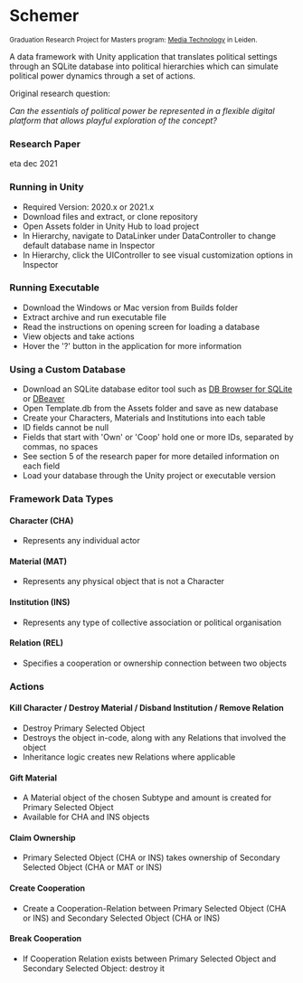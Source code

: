 # Schemer
<sub>Graduation Research Project for Masters program: [Media Technology](https://www.universiteitleiden.nl/en/education/study-programmes/master/media-technology) in Leiden.
</sub> 


A data framework with Unity application that translates political settings through an SQLite database into political hierarchies which can  simulate political power dynamics through a set of actions.

Original research question: 

*Can the essentials of political power be represented in a flexible digital platform that allows playful exploration of the concept?*

### Research Paper
eta dec 2021





### Running in Unity
- Required Version: 2020.x or 2021.x
- Download files and extract, or clone repository
- Open Assets folder in Unity Hub to load project
- In Hierarchy, navigate to DataLinker under DataController to change default database name in Inspector
- In Hierarchy, click the UIController to see visual customization options in Inspector


### Running Executable
- Download the Windows or Mac version from Builds folder
- Extract archive and run executable file
- Read the instructions on opening screen for loading a database
- View objects and take actions 
- Hover the '?' button in the application for more information

### Using a Custom Database
- Download an SQLite database editor tool such as [DB Browser for SQLite](https://sqlitebrowser.org/) or [DBeaver](https://dbeaver.io/)
- Open Template.db from the Assets folder and save as new database
- Create your Characters, Materials and Institutions into each table
- ID fields cannot be null
- Fields that start with 'Own' or 'Coop' hold one or more IDs, separated by commas, no spaces 
- See section 5 of the research paper for more detailed information on each field
- Load your database through the Unity project or executable version

### Framework Data Types

#### Character (CHA)
- Represents any individual actor

#### Material (MAT)
- Represents any physical object that is not a Character

#### Institution (INS)
- Represents any type of collective association or political organisation

#### Relation (REL)
- Specifies a cooperation or ownership connection between two objects

### Actions

#### Kill Character / Destroy Material / Disband Institution / Remove Relation
- Destroy Primary Selected Object
- Destroys the object in-code, along with any Relations that involved the object
- Inheritance logic creates new Relations where applicable

#### Gift Material
- A Material object of the chosen Subtype and amount is created for Primary Selected Object
- Available for CHA and INS objects

#### Claim Ownership
- Primary Selected Object (CHA or INS) takes ownership of Secondary Selected Object (CHA or MAT or INS)

#### Create Cooperation
- Create a Cooperation-Relation between Primary Selected Object (CHA or INS) and Secondary Selected Object (CHA or INS)

#### Break Cooperation
- If Cooperation Relation exists between Primary Selected Object and Secondary Selected Object: destroy it

